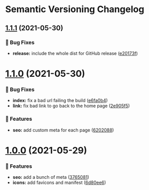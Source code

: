 # Semantic Versioning Changelog

## [1.1.1](https://github.com/Sonia-corporation/achievements/compare/1.1.0...1.1.1) (2021-05-30)


### :bug: Bug Fixes

* **release:** include the whole dist for GitHub release ([e20173f](https://github.com/Sonia-corporation/achievements/commit/e20173f910758e9e60a1203767e2dee94d766123))

# [1.1.0](https://github.com/Sonia-corporation/achievements/compare/1.0.0...1.1.0) (2021-05-30)


### :bug: Bug Fixes

* **index:** fix a bad url failing the build ([e6fa0b4](https://github.com/Sonia-corporation/achievements/commit/e6fa0b4a7885f414ed45e0afd738d81db0555a52))
* **link:** fix bad link to go back to the home page ([2e905f5](https://github.com/Sonia-corporation/achievements/commit/2e905f527529330b4333b083d06cf2a769d0ba29))


### :rocket: Features

* **seo:** add custom meta for each page ([6202088](https://github.com/Sonia-corporation/achievements/commit/62020887e79de65b08324dee44a9e3cb61ff61dc))

# [1.0.0](https://github.com/Sonia-corporation/achievements/compare/...1.0.0) (2021-05-29)


### :rocket: Features

* **seo:** add a bunch of meta ([3765081](https://github.com/Sonia-corporation/achievements/commit/37650815cc29f547b7951ce2c938540bfa15a187))
* **icons:** add favicons and manifest ([6d80ee6](https://github.com/Sonia-corporation/achievements/commit/6d80ee6e3925326b7355368b0d6c3e434a2c1af9))
